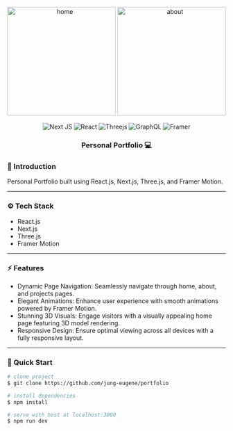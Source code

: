 <div align="center">
<p float="left">
<img height="250" alt="home" src="https://github.com/jung-eugene/portfolio/assets/114817519/6b660732-53f0-4a3e-ad1b-87b1c2631ef0">
<img height="250" alt="about" src="https://github.com/jung-eugene/portfolio/assets/114817519/90927221-a09e-43f7-82c7-69bb56c8f517">
</p>

![Next JS](https://img.shields.io/badge/Next-black?style=for-the-badge&logo=next.js&logoColor=white)
![React](https://img.shields.io/badge/react-%2320232a.svg?style=for-the-badge&logo=react&logoColor=%2361DAFB)
![Threejs](https://img.shields.io/badge/threejs-black?style=for-the-badge&logo=three.js&logoColor=white)
![GraphQL](https://img.shields.io/badge/-GraphQL-E10098?style=for-the-badge&logo=graphql&logoColor=white)
![Framer](https://img.shields.io/badge/Framer-black?style=for-the-badge&logo=framer&logoColor=blue)

<h3 align="center">Personal Portfolio 💻</h3>

</div>

### <a name="introduction">🌱 Introduction</a>

Personal Portfolio built using React.js, Next.js, Three.js, and Framer Motion.

---

### <a name="tech-stack">⚙️ Tech Stack</a>

- React.js
- Next.js
- Three.js
- Framer Motion

---

### <a name="features">⚡️ Features</a>

- Dynamic Page Navigation: Seamlessly navigate through home, about, and projects pages.
- Elegant Animations: Enhance user experience with smooth animations powered by Framer Motion.
- Stunning 3D Visuals: Engage visitors with a visually appealing home page featuring 3D model rendering.
- Responsive Design: Ensure optimal viewing across all devices with a fully responsive layout.

---

### <a name="quick-start">🏁 Quick Start</a>

```bash
# clone project
$ git clone https://github.com/jung-eugene/portfolio

# install dependencies
$ npm install

# serve with host at localhost:3000
$ npm run dev
```
